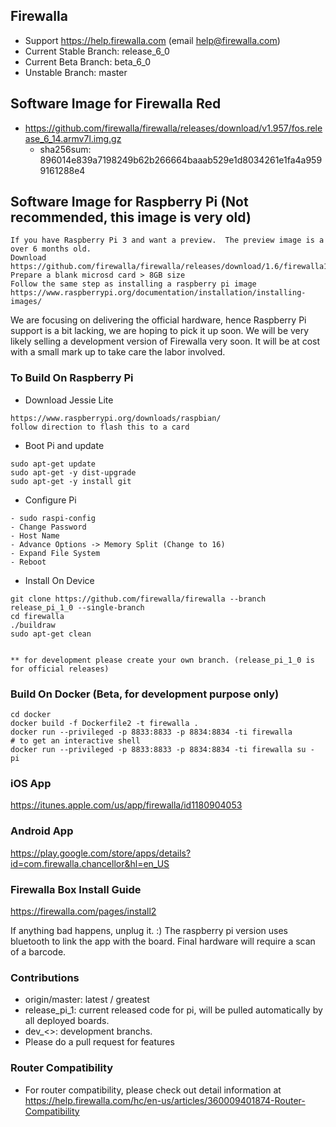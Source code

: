 
## Firewalla
* Support https://help.firewalla.com (email help@firewalla.com)
* Current Stable Branch: release_6_0 
* Current Beta Branch: beta_6_0
* Unstable Branch: master

## Software Image for Firewalla Red
* https://github.com/firewalla/firewalla/releases/download/v1.957/fos.release_6_14.armv7l.img.gz
  * sha256sum: 896014e839a7198249b62b266664baaab529e1d8034261e1fa4a9599161288e4
  
## Software Image for Raspberry Pi (Not recommended, this image is very old)
```
If you have Raspberry Pi 3 and want a preview.  The preview image is a over 6 months old.  
Download https://github.com/firewalla/firewalla/releases/download/1.6/firewalla1.6a.img.gz
Prepare a blank microsd card > 8GB size
Follow the same step as installing a raspberry pi image
https://www.raspberrypi.org/documentation/installation/installing-images/
```
We are focusing on delivering the official hardware, hence Raspberry Pi support is a bit lacking, we are hoping to pick it up soon.  We will be very likely selling a development version of Firewalla very soon.  It will be at cost with a small mark up to take care the labor involved. 

### To Build On Raspberry Pi
- Download Jessie Lite
```
https://www.raspberrypi.org/downloads/raspbian/
follow direction to flash this to a card
```
- Boot Pi and update
```
sudo apt-get update
sudo apt-get -y dist-upgrade
sudo apt-get -y install git

```
- Configure Pi
```
- sudo raspi-config
- Change Password
- Host Name
- Advance Options -> Memory Split (Change to 16)
- Expand File System
- Reboot
```

- Install On Device
```
git clone https://github.com/firewalla/firewalla --branch release_pi_1_0 --single-branch
cd firewalla
./buildraw
sudo apt-get clean


** for development please create your own branch. (release_pi_1_0 is for official releases)

```

### Build On Docker (Beta, for development purpose only)
```
cd docker
docker build -f Dockerfile2 -t firewalla .
docker run --privileged -p 8833:8833 -p 8834:8834 -ti firewalla
# to get an interactive shell
docker run --privileged -p 8833:8833 -p 8834:8834 -ti firewalla su - pi
```

### iOS App
https://itunes.apple.com/us/app/firewalla/id1180904053

### Android App
https://play.google.com/store/apps/details?id=com.firewalla.chancellor&hl=en_US


### Firewalla Box Install Guide
https://firewalla.com/pages/install2

If anything bad happens, unplug it. :)  The raspberry pi version uses bluetooth to link the app with the board. Final hardware will require a scan of a barcode.

### Contributions

* origin/master:  latest / greatest
* release_pi_1:   current released code for pi, will be pulled automatically by all deployed boards.
* dev_<>: development branchs.
* Please do a pull request for features

### Router Compatibility

* For router compatibility, please check out detail information at https://help.firewalla.com/hc/en-us/articles/360009401874-Router-Compatibility


